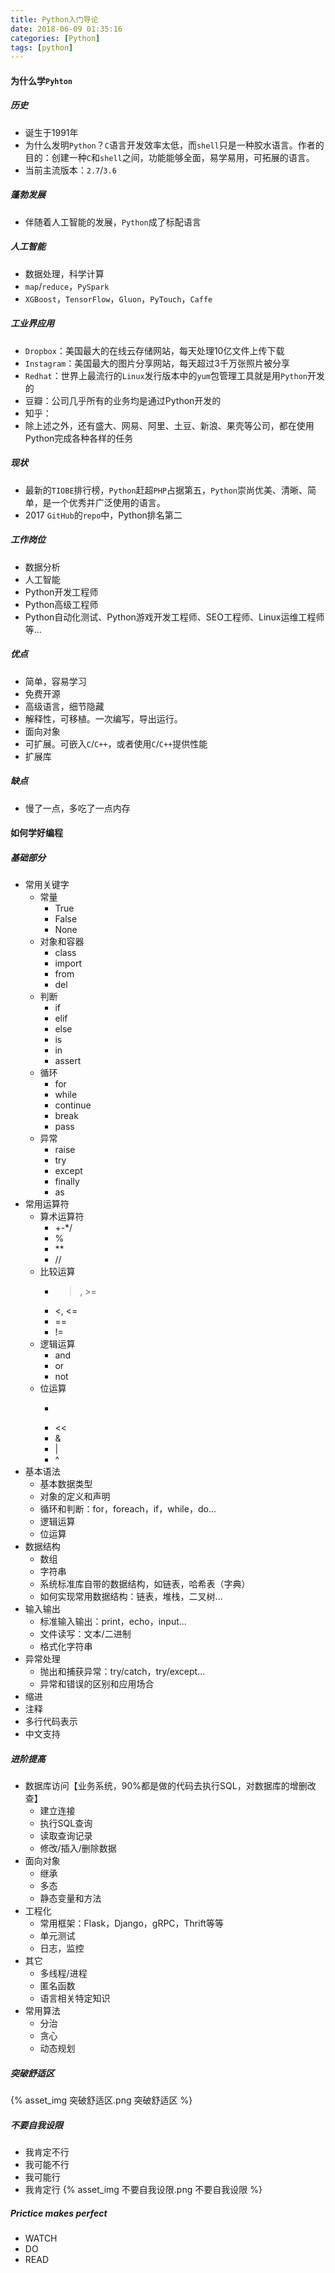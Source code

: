 ```yaml
---
title: Python入门导论
date: 2018-06-09 01:35:16
categories: [Python]
tags: [python]
---
```


#### 为什么学``Pyhton``
##### 历史
 - 诞生于1991年
 - 为什么发明``Python``？``C``语言开发效率太低，而``shell``只是一种胶水语言。作者的目的：创建一种``C``和``shell``之间，功能能够全面，易学易用，可拓展的语言。
 - 当前主流版本：``2.7``/``3.6``

  <!--more-->

##### 蓬勃发展
 - 伴随着人工智能的发展，``Python``成了标配语言
##### 人工智能
 - 数据处理，科学计算
 - ``map``/``reduce``，``PySpark``
 - ``XGBoost``，``TensorFlow``，``Gluon``，``PyTouch``，``Caffe``
##### 工业界应用
 - ``Dropbox``：美国最大的在线云存储网站，每天处理10亿文件上传下载
 - ``Instagram``：美国最大的图片分享网站，每天超过3千万张照片被分享
 - ``Redhat``：世界上最流行的``Linux``发行版本中的``yum``包管理工具就是用``Python``开发的
 - 豆瓣：公司几乎所有的业务均是通过Python开发的
 - 知乎：
 - 除上述之外，还有盛大、网易、阿里、土豆、新浪、果壳等公司，都在使用Python完成各种各样的任务
##### 现状
 - 最新的``TIOBE``排行榜，``Python``赶超``PHP``占据第五，``Python``崇尚优美、清晰、简单，是一个优秀并广泛使用的语言。
 - 2017 ``GitHub``的``repo``中，Python排名第二
##### 工作岗位
 - 数据分析
 - 人工智能
 - Python开发工程师
 - Python高级工程师
 - Python自动化测试、Python游戏开发工程师、SEO工程师、Linux运维工程师等...
##### 优点
 - 简单，容易学习
 - 免费开源
 - 高级语言，细节隐藏
 - 解释性，可移植。一次编写，导出运行。
 - 面向对象
 - 可扩展。可嵌入``C``/``C++``，或者使用``C``/``C++``提供性能
 - 扩展库
##### 缺点
 - 慢了一点，多吃了一点内存

#### 如何学好编程
##### 基础部分
 - 常用关键字
    - 常量
        - True
        - False
        - None
    - 对象和容器
        - class
        - import
        - from
        - del
    - 判断
        - if
        - elif
        - else
        - is
        - in
        - assert
    - 循环
        - for
        - while
        - continue
        - break
        - pass
    - 异常
        - raise
        - try
        - except
        - finally
        - as
 - 常用运算符
    - 算术运算符
        - +-*/
        - %
        - **
        - //
    - 比较运算
        - >, >=
        - <, <=
        - ==
        - !=
    - 逻辑运算
        - and
        - or
        - not
    - 位运算
        - >>
        - <<
        - &
        - |
        - ^
 - 基本语法
    - 基本数据类型
    - 对象的定义和声明
    - 循环和判断：for，foreach，if，while，do...
    - 逻辑运算
    - 位运算
 - 数据结构
    - 数组
    - 字符串
    - 系统标准库自带的数据结构，如链表，哈希表（字典）
    - 如何实现常用数据结构：链表，堆栈，二叉树...
 - 输入输出
    - 标准输入输出：print，echo，input...
    - 文件读写：文本/二进制
    - 格式化字符串
 - 异常处理
    - 抛出和捕获异常：try/catch，try/except...
    - 异常和错误的区别和应用场合
 - 缩进
 - 注释
 - 多行代码表示
 - 中文支持
##### 进阶提高
 - 数据库访问【业务系统，90%都是做的代码去执行SQL，对数据库的增删改查】
    - 建立连接
    - 执行SQL查询
    - 读取查询记录
    - 修改/插入/删除数据
 - 面向对象
    - 继承
    - 多态
    - 静态变量和方法
 - 工程化
    - 常用框架：Flask，Django，gRPC，Thrift等等
    - 单元测试
    - 日志，监控
 - 其它
    - 多线程/进程
    - 匿名函数
    - 语言相关特定知识
 - 常用算法
    - 分治
    - 贪心
    - 动态规划
##### 突破舒适区
{% asset_img 突破舒适区.png 突破舒适区 %}

##### 不要自我设限
 - 我肯定不行
 - 我可能不行
 - 我可能行
 - 我肯定行
{% asset_img 不要自我设限.png 不要自我设限 %}

##### Prictice makes perfect
 - WATCH
 - DO
 - READ

